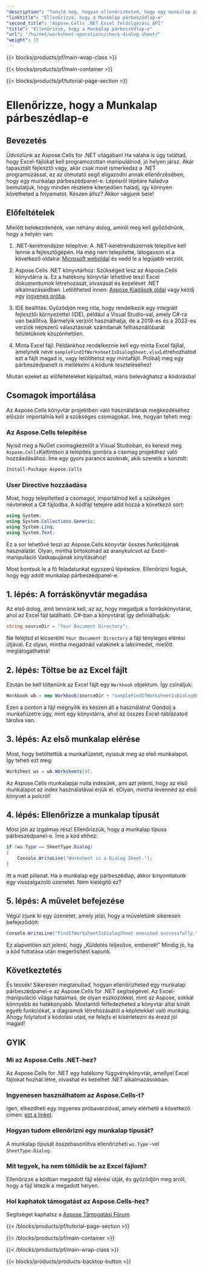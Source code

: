 ```yaml
---
"description": "Tanuld meg, hogyan ellenőrizheted, hogy egy munkalap párbeszédpanel-e az Aspose.Cells for .NET használatával ezzel a lépésről lépésre bemutató útmutatóval."
"linktitle": "Ellenőrizze, hogy a Munkalap párbeszédlap-e"
"second_title": "Aspose.Cells .NET Excel feldolgozási API"
"title": "Ellenőrizze, hogy a Munkalap párbeszédlap-e"
"url": "/hu/net/worksheet-operations/check-dialog-sheet/"
"weight": 15
---
```


{{< blocks/products/pf/main-wrap-class >}}

{{< blocks/products/pf/main-container >}}

{{< blocks/products/pf/tutorial-page-section >}}

# Ellenőrizze, hogy a Munkalap párbeszédlap-e

## Bevezetés

Üdvözlünk az Aspose.Cells for .NET világában! Ha valaha is úgy találtad, hogy Excel-fájlokat kell programozottan manipulálnod, jó helyen jársz. Akár tapasztalt fejlesztő vagy, akár csak most ismerkedsz a .NET programozással, ez az útmutató segít eligazodni annak ellenőrzésében, hogy egy munkalap párbeszédpanel-e. Lépésről lépésre haladva bemutatjuk, hogy minden részletre kiterjedően haladj, így könnyen követheted a folyamatot. Készen állsz? Akkor vágjunk bele!

## Előfeltételek

Mielőtt belekezdenénk, van néhány dolog, amiről meg kell győződnünk, hogy a helyén van:

1. .NET-keretrendszer telepítve: A .NET-keretrendszernek telepítve kell lennie a fejlesztőgépén. Ha még nem telepítette, látogasson el a következő oldalra: [Microsoft weboldal](https://dotnet.microsoft.com/download) és vedd le a legújabb verziót.

2. Aspose.Cells .NET könyvtárhoz: Szükséged lesz az Aspose.Cells könyvtárra is. Ez a hatékony könyvtár lehetővé teszi Excel dokumentumok létrehozását, olvasását és kezelését .NET alkalmazásaidban. Letöltheted innen: [Aspose Kiadások oldal](https://releases.aspose.com/cells/net/) vagy kezdj egy [ingyenes próba](https://releases.aspose.com/).

3. IDE beállítás: Győződjön meg róla, hogy rendelkezik egy integrált fejlesztői környezettel (IDE), például a Visual Studio-val, amely C#-ra van beállítva. Bármelyik verziót használhatja, de a 2019-es és a 2022-es verziók népszerű választásnak számítanak felhasználóbarát felületüknek köszönhetően.

4. Minta Excel fájl: Példánkhoz rendelkeznie kell egy minta Excel fájllal, amelynek neve `sampleFindIfWorksheetIsDialogSheet.xlsx`Létrehozhatod ezt a fájlt magad is, vagy letölthetsz egy mintafájlt. Próbálj meg egy párbeszédpanelt is mellékelni a kódunk teszteléséhez!

Miután ezeket az előfeltételeket kipipáltad, máris belevághatsz a kódolásba!

## Csomagok importálása

Az Aspose.Cells könyvtár projektben való használatának megkezdéséhez először importálnia kell a szükséges csomagokat. Íme, hogyan teheti meg:

### Az Aspose.Cells telepítése

Nyisd meg a NuGet csomagkezelőt a Visual Studioban, és keresd meg `Aspose.Cells`Kattintson a telepítés gombra a csomag projekthez való hozzáadásához. Íme egy gyors parancs azoknak, akik szeretik a konzolt:

```bash
Install-Package Aspose.Cells
```

### User Directive hozzáadása

Most, hogy telepítetted a csomagot, importálnod kell a szükséges névtereket a C# fájlodba. A kódfájl tetejére add hozzá a következő sort:

```csharp
using System;
using System.Collections.Generic;
using System.Linq;
using System.Text;
```

Ez a sor lehetővé teszi az Aspose.Cells könyvtár összes funkciójának használatát. Olyan, mintha birtokolnád az aranykulcsot az Excel-manipuláció Vaskapujának kinyitásához!

Most bontsuk le a fő feladatunkat egyszerű lépésekre. Ellenőrizni fogjuk, hogy egy adott munkalap párbeszédpanel-e. 

## 1. lépés: A forráskönyvtár megadása

Az első dolog, amit tennünk kell, az az, hogy megadjuk a forráskönyvtárat, ahol az Excel fájl található. C#-ban a könyvtárat így definiálhatjuk:

```csharp
string sourceDir = "Your Document Directory";
```

Ne felejtsd el kicserélni `Your Document Directory` a fájl tényleges elérési útjával. Ez olyan, mintha megadnád valakinek a lakcímedet, mielőtt meglátogathatná!

## 2. lépés: Töltse be az Excel fájlt

Ezután be kell töltenünk az Excel fájlt egy `Workbook` objektum. Így csináljuk:

```csharp
Workbook wb = new Workbook(sourceDir + "sampleFindIfWorksheetIsDialogSheet.xlsx");
```

Ezen a ponton a fájl megnyílik és készen áll a használatra! Gondolj a munkafüzetre úgy, mint egy könyvtárra, ahol az összes Excel-táblázatod tárolva van.

## 3. lépés: Az első munkalap elérése

Most, hogy betöltettük a munkafüzetet, nyissuk meg az első munkalapot. Így teheti ezt meg:

```csharp
Worksheet ws = wb.Worksheets[0];
```

Az Aspose.Cells munkalapjai nulla indexűek, ami azt jelenti, hogy az első munkalapot az index használatával érjük el. `0`Olyan, mintha levennéd az első könyvet a polcról!

## 4. lépés: Ellenőrizze a munkalap típusát

Most jön az izgalmas rész! Ellenőrizzük, hogy a munkalap típusa párbeszédpanel-e. Íme a kód ehhez:

```csharp
if (ws.Type == SheetType.Dialog)
{
    Console.WriteLine("Worksheet is a Dialog Sheet.");
}
```

Itt a matt pillanat. Ha a munkalap egy párbeszédlap, akkor kinyomtatunk egy visszaigazoló üzenetet. Nem kielégítő ez?

## 5. lépés: A művelet befejezése

Végül írjunk ki egy üzenetet, amely jelzi, hogy a műveletünk sikeresen befejeződött:

```csharp
Console.WriteLine("FindIfWorksheetIsDialogSheet executed successfully.");
```

Ez alapvetően azt jelenti, hogy „Küldetés teljesítve, emberek!” Mindig jó, ha a kód futtatása után megerősítést kapunk.

## Következtetés

És tessék! Sikeresen megtanultad, hogyan ellenőrizheted egy munkalap párbeszédpanel-e az Aspose.Cells for .NET segítségével. Az Excel-manipuláció világa hatalmas, de olyan eszközökkel, mint az Aspose, sokkal könnyebb és hatékonyabb. Mostantól felfedezheted a könyvtár által kínált egyéb funkciókat, a diagramok létrehozásától a képletekkel való munkáig. Ahogy folytatod a kódolási utad, ne felejts el kísérletezni és érezd jól magad!

## GYIK

### Mi az Aspose.Cells .NET-hez?  
Az Aspose.Cells for .NET egy hatékony függvénykönyvtár, amellyel Excel fájlokat hozhat létre, olvashat és kezelhet .NET alkalmazásokban.

### Ingyenesen használhatom az Aspose.Cells-t?  
Igen, elkezdheti egy ingyenes próbaverzióval, amely elérhető a következő címen: [ezt a linket](https://releases.aspose.com/).

### Hogyan tudom ellenőrizni egy munkalap típusát?  
A munkalap típusát összehasonlítva ellenőrizheti `ws.Type` -vel `SheetType.Dialog`.

### Mit tegyek, ha nem töltődik be az Excel fájlom?  
Ellenőrizze a kódban megadott fájl elérési útját, és győződjön meg arról, hogy a fájl létezik a megadott helyen.

### Hol kaphatok támogatást az Aspose.Cells-hez?  
Segítséget kaphatsz a [Aspose Támogatási Fórum](https://forum.aspose.com/c/cells/9).


{{< /blocks/products/pf/tutorial-page-section >}}

{{< /blocks/products/pf/main-container >}}

{{< /blocks/products/pf/main-wrap-class >}}

{{< blocks/products/products-backtop-button >}}